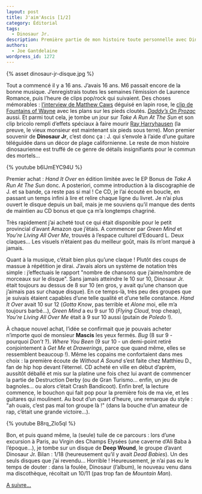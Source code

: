 ```yaml
---
layout: post
title: J'aim'Ascis [1/2]
category: Éditorial
tags:
  - Dinosaur Jr.
description: Première partie de mon histoire toute personnelle avec Dinosaur Jr.
authors:
  - Joe Gantdelaine
wordpress_id: 1272
---
```


{% asset dinosaur-jr-disque.jpg %}

Tout a commencé il y a 16 ans. J’avais 16 ans. M6 passait encore de la bonne
musique. J’enregistrais toutes les semaines l’émission de Laurence Romance, puis
l’heure de clips pop/rock qui suivaient. Des choses mémorables : [l’interview de
Matthew Caws][1] déguisé en lapin rose, le [clip de Fountains of Wayne][2] avec
les plans sur les pieds cloutés. [_Daddy’s On Prozac_][3] aussi. Et parmi tout
cela, je tombe un jour sur _Take A Run At The Sun_ et son clip bricolo rempli
d’effets spéciaux à faire mourir [Ray Harryhausen][4] (la preuve, le vieux
monsieur est maintenant six pieds sous terre). Mon premier souvenir de
**Dinosaur Jr**, c’est donc ça : J. qui s’envole à l’aide d’une guitare
téléguidée dans un décor de plage californienne. Le reste de mon histoire
dinosaurienne est truffé de ce genre de détails insignifiants pour le commun des
mortels…

{% youtube b6IJmEYC94U %}

Premier achat : _Hand It Over_ en édition limitée avec le EP Bonus de _Take A
Run At The Sun_ donc. A posteriori, comme introduction à la discographie de J.
et sa bande, ça reste pas si mal ! Ce CD, je l’ai écouté en boucle, en passant
un temps infini à lire et relire chaque ligne du livret. Je n’ai plus ouvert le
disque depuis un bail, mais je me souviens qu’il manque des dents de maintien au
CD bonus et que ça m’a longtemps chagriné.

Très rapidement j’ai acheté tout ce qui était disponible pour le petit
provincial d’avant Amazon que j’étais. A commencer par _Green Mind_ et _You’re
Living All Over Me_, trouvés à l’espace culturel d’Edouard L. Deux claques… Les
visuels n’étaient pas du meilleur goût, mais ils m’ont marqué à jamais.

Quant à la musique, c’était bien plus qu’une claque ! Plutôt des coups de massue
à répétition je dirai. J’avais alors un système de notation très simple :
j’effectuais le rapport "nombre de chansons que j’aime/nombre de morceaux sur le
disque". Sans jamais atteindre le 10 sur 10, Dinosaur Jr. était toujours au
dessus de 8 sur 10 (en gros, y avait qu’une chanson que j’aimais pas sur chaque
disque). En ce temps-là, très peu des groupes que je suivais étaient capables
d’une telle qualité et d’une telle constance. _Hand It Over_ avait 10 sur 12
(_Gotta Know_, pas terrible et _Alone_ moi, elle m’a toujours barbé…), _Green
Mind_ a eu 9 sur 10 (_Flying Cloud_, trop cheap), _You’re Living All Over Me_
était à 9 sur 10 aussi (putain de *Poledo* !).

À chaque nouvel achat, l’idée se confirmait que je pouvais acheter n’importe
quoi de monsieur **Mascis** les yeux fermés. _Bug_ (8 sur 9 - pourquoi
*Don’t* ?). _Where You Been_ (9 sur 10 - un demi-point retiré conjointement à
_Get Me_ et _Drawerings_, parce que quand même, elles se ressemblent
beaucoup !). Même les copains me confortaient dans mes choix : la première
écoute de _Without A Sound_ s’est faite chez Matthieu D., fan de hip hop devant
l’éternel. CD acheté en ville en début d’aprèm, aussitôt déballé et mis sur la
platine une fois chez lui avant de commencer la partie de Destruction Derby (ou
de Gran Turismo… enfin, un jeu de bagnoles… ou alors c’était Crash Bandicoot).
Enfin bref, la lecture commence, le bouchon qui fait pop pour la première fois
de ma vie, et les guitares qui moulinent. Au bout d’un quart d’heure, une
remarque du style : "ah ouais, c’est pas mal ton groupe là !" (dans la bouche
d’un amateur de rap, c’était une grande victoire…).

{% youtube B8rq_ZIo5qI %}

Bon, et puis quand même, la (seule) tuile de ce parcours : lors d’une excursion
à Paris, au Virgin des Champs Elysées (une caverne d’Ali Baba à l’époque…), je
tombe sur un disque de **Deep Wound**, le groupe d’avant Dinosaur Jr. Bilan :
1/18 (heureusement qu’il y avait _Dead Babies_). Un des seuls disques que j’ai
revendu… Horrible ! Heureusement, je n’ai pas eu le temps de douter : dans la
foulée, Dinosaur (l’album), le nouveau venu dans ma discothèque, récoltait un
10/11 (pas trop fan de _Mountain Man_).

[A suivre…][5]

[1]: https://www.youtube.com/watch?v=S6sHnyzFoR0
[2]: https://www.youtube.com/watch?v=rmqswLKKYyU
[3]: https://www.youtube.com/watch?v=Dl5FclARrg0
[4]: https://www.youtube.com/watch?v=pF_Fi7x93PY
[5]: https://www.deadrooster.org/j-aim-ascis-2-2/
